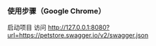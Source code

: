 ### 使用步骤（Google Chrome）
启动项目 访问 http://127.0.0.1:8080?url=https://petstore.swagger.io/v2/swagger.json
    

